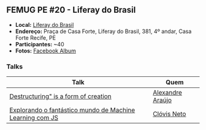 ## FEMUG PE #20 - Liferay do Brasil

* **Local:** [Liferay do Brasil](https://www.liferay.com/pt/home)
* **Endereço:** Praça de Casa Forte, Liferay do Brasil, 381, 4º andar, Casa Forte Recife, PE
* **Participantes:** ~40
* **Fotos:** [Facebook Album]()


### Talks

| Talk                            | Quem                                                               
| ------------------------------  | ------------------------------------------------------------------
| [Destructuring" is a form of creation]() | [Alexandre Araújo](https://github.com/alexsad)
| [Explorando o fantástico mundo de Machine Learning com JS](https://speakerdeck.com/clovisdasilvaneto/machine-learning-with-javascript) | [Clóvis Neto](https://github.com/clovisdasilvaneto)